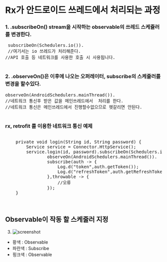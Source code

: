 # Rx가 안드로이드 쓰레드에서 처리되는 과정 
 ### 1. .subscribeOn() stream을 시작하는 observable의 쓰레드 스케쥴러를 변경한다.
 <pre>
 subscribeOn(Schedulers.io()).  
 //여기서는 io 쓰레드가 처리해준다.    
//API 호출 등 네트워크를 사용한 호출 시 사용됩니다.
 </pre>

 ### 2. .observeOn()은 이후에 나오는 오퍼레이터, subscribe의 스케쥴러를 변경을 할수있다.   
 <pre>observeOn(AndroidSchedulers.mainThread()).  
//네트워크 통신후 받은 값을 메인쓰레드에서  처리를 한다.   
//네트워크 통신은 메인쓰레드에서 진행할수없으므로 헷갈리면 안된다. 
 </pre>

 ### rx, retrofit 를 이용한 네트워크 통신 예제  

 <pre>

    private void login(String id, String password) {
        Service service = Connector.HttpService();
        service.login(id, password).subscribeOn(Schedulers.io()).
                observeOn(AndroidSchedulers.mainThread()).
                subscribe(auth -> {
                    Log.d("token",auth.getToken());
                    Log.d("refreshToken",auth.getRefreshToken());
                },throwable -> {
                    //오류
                });
    }

 </pre>

## Observable이 작동 할 스케줄러 지정
3. ![screenshot](http://reactivex.io/documentation/operators/images/schedulers.png)

* 황색 : Observable   
* 파란색 : Subscribe
* 핑크색 : Observable 




